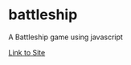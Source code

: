 # battleship
A Battleship game using javascript 


[Link to Site](https://hsahu615.github.io/battleship/)
